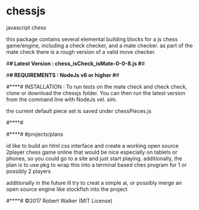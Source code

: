 # chessjs
javascript chess

this package contains several elemental building blocks for a js chess game/engine, 
including a check checker, and a mate checker. 
as part of the mate check there is a rough version of a valid move checker. 

#****#
Latest Version : chess_isCheck_isMate-0-0-8.js
#****#

#****#
REQUIREMENTS : 
NodeJs v6 or higher
#****#

#****#
INSTALLATION : 
To run tests on the mate check and check check, clone 
or download the chessjs folder. You can then run the latest version from the command line with NodeJs vel. sim.

the current default piece set is saved under chessPieces.js


#****#

#****#
#projects/plans

id like to build an html css interface and create a working open source 2player chess game online that would be nice 
especially on tablets or phones, so you could go to a site and just start playing. 
additionally, the plan is to use pkg to wrap this into a terminal based ches program for 1 or possibly 2 players

additionally in the future ill try to creat a simple ai, or possibly merge an open source engine like stockfish into the project

#****#
©2017 Robert Walker (MIT License)
